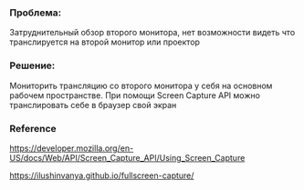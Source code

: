 ### Проблема:
Затруднительный обзор второго монитора, нет возможности видеть что транслируется 
на второй монитор или проектор
### Решение:
Мониторить трансляцию со второго монитора у себя на основном рабочем пространстве.
При помощи Screen Capture API можно транслировать себе в браузер свой экран


### Reference
https://developer.mozilla.org/en-US/docs/Web/API/Screen_Capture_API/Using_Screen_Capture



https://ilushinvanya.github.io/fullscreen-capture/
